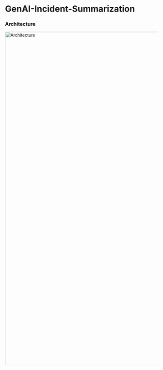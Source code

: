 # GenAI-Incident-Summarization

### Architecture

<img width="1101" alt="Architecture" src="https://github.com/user-attachments/assets/2b25de5f-7bcb-4b0e-950c-fae65a6832a5" />
